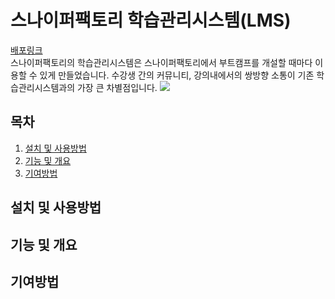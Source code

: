 # 스나이퍼팩토리 학습관리시스템(LMS)

[배포링크](https://sfac-lms-team-b.vercel.app/)\
스나이퍼팩토리의 학습관리시스템은 스나이퍼팩토리에서 부트캠프를 개설할 때마다 이용할 수 있게 만들었습니다.
수강생 간의 커뮤니티, 강의내에서의 쌍방향 소통이 기존 학습관리시스템과의 가장 큰 차별점입니다.
![](https://github.com/sniperfactory-official/sfac-lms-team-b/assets/52587871/5b5df6d7-976c-4299-9ace-e9520072f6dd)

## 목차

1. [설치 및 사용방법](#설치-및-사용방법)
2. [기능 및 개요](#기능-및-개요)
3. [기여방법](#기여방법)

## 설치 및 사용방법


## 기능 및 개요


## 기여방법



